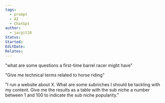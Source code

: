 ```yaml
---
tags:
  - prompt
  - AI
  - ChatGpt
author:
  - jacgit18
Status: 
Started: 
EditDate: 
Relates:
---
```

"what are some questions a first-time barrel racer might have"  
  
  
"Give me technical terms related to horse riding"  
  
"I run a website about X. What are some subniches I should be tackling with my content. Give me the results as a table with the sub niche a number between 1 and 100 to indicate the sub niche popularity."